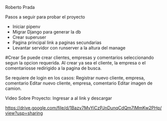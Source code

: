 
Roberto Prada


Pasos a seguir para probar el proyecto

- Iniciar pipenv
- Migrar Django para generar la db
- Crear superuser
- Pagina principal link a paginas secundarias
- Levantar servidor con runserver a la altura del manage

#Crear
Se puede crear clientes, empresas y comentarios seleccionando segun la opcion requerida.
    Al crear ya sea el cliente, la empresa o el comentariosse redirigido a la pagina de busca.

Se requiere de login en los casos:
    Registrar nuevo cliente, empresa, comentario
    Editar nuevo cliente, empresa, comentario
        Editar imagen de camion.

Video Sobre Proyecto:
 Ingresar a al link y descargar

 https://drive.google.com/file/d/1Bazv7MvYiCzPJnDunqCdQm7lMmKw2PHp/view?usp=sharing